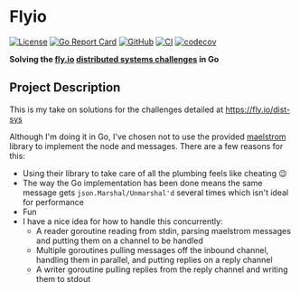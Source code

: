 # Flyio

[![License](https://img.shields.io/github/license/FollowTheProcess/flyio)](https://github.com/FollowTheProcess/flyio)
[![Go Report Card](https://goreportcard.com/badge/github.com/FollowTheProcess/flyio)](https://goreportcard.com/report/github.com/FollowTheProcess/flyio)
[![GitHub](https://img.shields.io/github/v/release/FollowTheProcess/flyio?logo=github&sort=semver)](https://github.com/FollowTheProcess/flyio)
[![CI](https://github.com/FollowTheProcess/flyio/workflows/CI/badge.svg)](https://github.com/FollowTheProcess/flyio/actions?query=workflow%3ACI)
[![codecov](https://codecov.io/gh/FollowTheProcess/flyio/branch/main/graph/badge.svg)](https://codecov.io/gh/FollowTheProcess/flyio)

**Solving the [fly.io] [distributed systems challenges] in Go**

## Project Description

This is my take on solutions for the challenges detailed at <https://fly.io/dist-sys>

Although I'm doing it in Go, I've chosen not to use the provided [maelstrom] library to implement the node and messages. There are a few reasons for this:

- Using their library to take care of all the plumbing feels like cheating 😉
- The way the Go implementation has been done means the same message gets `json.Marshal/Unmarshal'd` several times which isn't ideal for performance
- Fun
- I have a nice idea for how to handle this concurrently:
  - A reader goroutine reading from stdin, parsing maelstrom messages and putting them on a channel to be handled
  - Multiple goroutines pulling messages off the inbound channel, handling them in parallel, and putting replies on a reply channel
  - A writer goroutine pulling replies from the reply channel and writing them to stdout

[fly.io]: https://fly.io
[distributed systems challenges]: https://fly.io/dist-sys
[maelstrom]: https://github.com/jepsen-io/maelstrom
